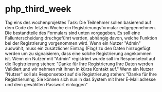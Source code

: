 # php_third_week
Tag eins des wochenprojektes
Task: Die Teilnehmer sollen basierend auf dem Code der letzten Woche ein Registrierungsformular entgegennehmen.
          Die bestandteile des Formulars sind unten vorgegeben.
         Es soll eine Fallunterscheidung druchgeführt werden, abhängig davon, welche Funktion bei der Registrierung vorgenommen wird.
         Wenn ein Nutzer "Admin" auswählt, muss ein zusätzlicher Eintrag (Flag) zu den Daten hinzugefügt werden um zu signaisieren, dass eine solche Registrierung angekommen ist.
         Wenn ein Nutzer mit "Admin" registriert wurde soll im Responsetext auf die Registrierung stehen:
             "Danke für Ihre Registrierung Ihre Daten werden Validiert und wir nehmen mit Ihnen in kürze Kontakt auf."
       Wenn ein Nutzer "Nutzer" soll als Responsetext auf die Registrierung stehen:
            "Danke für Ihre Registrierunng, Sie können sich nun in das System mit Ihrer E-Mail adresse und dem gewählten Passwort einloggen"
 
